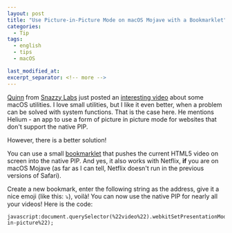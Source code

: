 ```yaml
---
layout: post
title: "Use Picture-in-Picture Mode on macOS Mojave with a Bookmarklet"
categories:
  - Tip
tags:
  - english
  - tips
  - macOS

last_modified_at:
excerpt_separator: <!-- more -->
---
```


[Quinn](https://twitter.com/SnazzyQ) from [Snazzy Labs](https://www.youtube.com/channel/UCO2x-p9gg9TLKneXlibGR7w) just posted an [interesting video](https://www.youtube.com/watch?v=cqjpa8-Cp-s) about some macOS utilities. I love small utilities, but I like it even better, when a problem can be solved with system functions. That is the case here. He mentions Helium - an app to use a form of picture in picture mode for websites that don't support the native PIP.

However, there is a better solution!

<!-- more -->

You can use a small [bookmarklet](https://en.wikipedia.org/wiki/Bookmarklet) that pushes the current HTML5 video on screen into the native PIP. And yes, it also works with Netflix, **if** you are on macOS Mojave (as far as I can tell, Netflix doesn't run in the previous versions of Safari).

Create a new bookmark, enter the following string as the address, give it a nice emoji (like this: ⤵️), voilà! You can now use the native PIP for nearly all your videos!
Here is the code:

```
javascript:document.querySelector(%22video%22).webkitSetPresentationMode(%22picture-in-picture%22);
```


